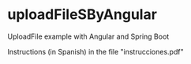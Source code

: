 # uploadFileSByAngular

UploadFile example with Angular and Spring Boot

Instructions (in Spanish) in the file "instrucciones.pdf"
